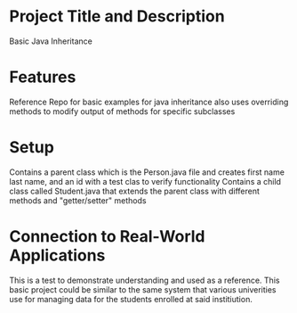 # Project Title and Description

Basic Java Inheritance

# Features

Reference Repo for basic examples for java inheritance
also uses overriding methods to modify output of methods for specific subclasses

# Setup

Contains a parent class which is the Person.java file and creates first name last name, and an id with a test clas to verify functionality
Contains a child class called Student.java that extends the parent class with different methods and "getter/setter" methods

# Connection to Real-World Applications

This is a test to demonstrate understanding and used as a reference.
This basic project could be similar to the same system that various univerities use for managing data for the students enrolled at said institiution.
